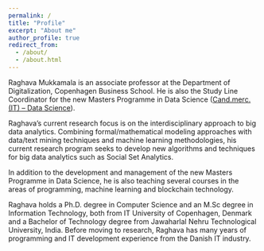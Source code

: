 ```yaml
---
permalink: /
title: "Profile"
excerpt: "About me"
author_profile: true
redirect_from: 
  - /about/
  - /about.html
---
```


Raghava Mukkamala is an associate professor at the Department of Digitalization, Copenhagen Business School. He is also the Study Line Coordinator for the new Masters  Programme in Data Science ([Cand.merc. (IT) – Data Science](https://www.cbs.dk/uddannelse/kandidat/msc-in-business-administration-and-information-systems/msc-in-business-administration-and-information-systems-data-science)).


Raghava’s current research focus is on the interdisciplinary approach to big data analytics. Combining formal/mathematical modeling approaches with data/text mining techniques and machine learning methodologies, his current research program seeks to develop new algorithms and techniques for big data analytics such as Social Set Analytics.


In addition to the development and management of the new Masters  Programme in Data Science, he is also teaching several courses in the areas of programming, machine learning and blockchain technology.  


Raghava holds a Ph.D. degree in Computer Science and an M.Sc degree in Information Technology, both from IT University of Copenhagen, Denmark and a Bachelor of Technology degree from Jawaharlal Nehru Technological University, India. Before moving to research, Raghava has many years of programming and IT development experience from the Danish IT industry.



